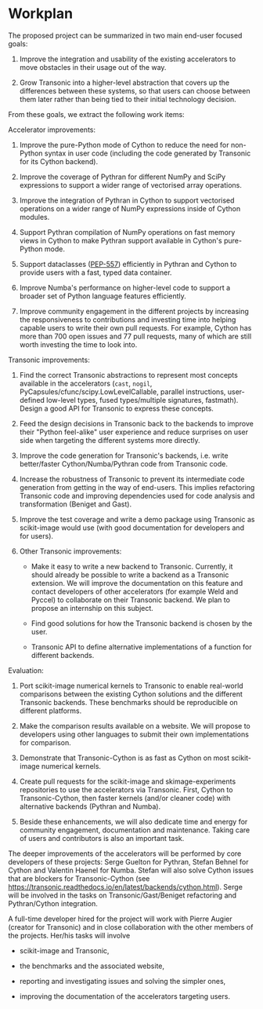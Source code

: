 # Workplan

The proposed project can be summarized in two main end-user focused goals:

1. Improve the integration and usability of the existing accelerators to move
   obstacles in their usage out of the way.

2. Grow Transonic into a higher-level abstraction that covers up the differences
   between these systems, so that users can choose between them later rather
   than being tied to their initial technology decision.

From these goals, we extract the following work items:

Accelerator improvements:

1. Improve the pure-Python mode of Cython to reduce the need for non-Python syntax
   in user code (including the code generated by Transonic for its Cython backend).

2. Improve the coverage of Pythran for different NumPy and SciPy expressions to
   support a wider range of vectorised array operations.

3. Improve the integration of Pythran in Cython to support vectorised operations on
   a wider range of NumPy expressions inside of Cython modules.

4. Support Pythran compilation of NumPy operations on fast memory views in Cython
   to make Pythran support available in Cython's pure-Python mode.

5. Support dataclasses ([PEP-557](https://www.python.org/dev/peps/pep-0557/))
   efficiently in Pythran and Cython to provide users with a fast, typed data
   container.

6. Improve Numba's performance on higher-level code to support a broader set of
   Python language features efficiently.

7. Improve community engagement in the different projects by increasing the
   responsiveness to contributions and investing time into helping capable users
   to write their own pull requests.  For example, Cython has more than 700
   open issues and 77 pull requests, many of which are still worth investing
   the time to look into.

Transonic improvements:

1. Find the correct Transonic abstractions to represent most concepts available
   in the accelerators (`cast`, `nogil`, PyCapsules/cfunc/scipy.LowLevelCallable,
   parallel instructions, user-defined low-level types, fused types/multiple
   signatures, fastmath).  Design a good API for Transonic to express these
   concepts.

2. Feed the design decisions in Transonic back to the backends to improve their
   "Python feel-alike" user experience and reduce surprises on user side when
   targeting the different systems more directly.

3. Improve the code generation for Transonic's backends, i.e. write better/faster
   Cython/Numba/Pythran code from Transonic code.

4. Increase the robustness of Transonic to prevent its intermediate code generation
   from getting in the way of end-users.  This implies refactoring Transonic code
   and improving dependencies used for code analysis and transformation
   (Beniget and Gast).

5. Improve the test coverage and write a demo package using Transonic as
   scikit-image would use (with good documentation for developers and for users).

6. Other Transonic improvements:

   - Make it easy to write a new backend to Transonic.  Currently, it should
     already be possible to write a backend as a Transonic extension.  We will
     improve the documentation on this feature and contact developers of other
     accelerators (for example Weld and Pyccel) to collaborate on their Transonic
     backend.  We plan to propose an internship on this subject.

   - Find good solutions for how the Transonic backend is chosen by the user.

   - Transonic API to define alternative implementations of a function for
     different backends.

Evaluation:

1. Port scikit-image numerical kernels to Transonic to enable real-world comparisons
   between the existing Cython solutions and the different Transonic backends.
   These benchmarks should be reproducible on different platforms.

2. Make the comparison results available on a website.  We will propose to
   developers using other languages to submit their own implementations for
   comparison.

3. Demonstrate that Transonic-Cython is as fast as Cython on most scikit-image
   numerical kernels.

4. Create pull requests for the scikit-image and skimage-experiments repositories
   to use the accelerators via Transonic.  First, Cython to Transonic-Cython,
   then faster kernels (and/or cleaner code) with alternative backends (Pythran
   and Numba).

5. Beside these enhancements, we will also dedicate time and energy for community
   engagement, documentation and maintenance. Taking care of users and contributors
   is also an important task.

The deeper improvements of the accelerators will be performed by core
developers of these projects: Serge Guelton for Pythran, Stefan Behnel for
Cython and Valentin Haenel for Numba.  Stefan will also solve Cython issues that
are blockers for Transonic-Cython (see
<https://transonic.readthedocs.io/en/latest/backends/cython.html>). Serge will
be involved in the tasks on Transonic/Gast/Beniget refactoring and
Pythran/Cython integration.

A full-time developer hired for the project will work with Pierre Augier
(creator for Transonic) and in close collaboration with the other members of
the projects.  Her/his tasks will involve

- scikit-image and Transonic,

- the benchmarks and the associated website,

- reporting and investigating issues and solving the simpler ones,

- improving the documentation of the accelerators targeting users.

